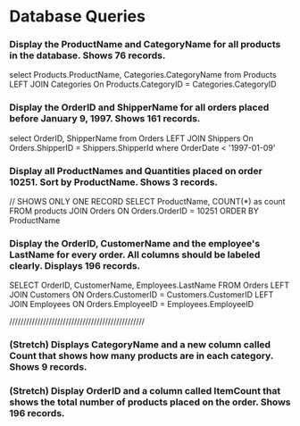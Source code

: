 # Database Queries

### Display the ProductName and CategoryName for all products in the database. Shows 76 records.

select Products.ProductName, Categories.CategoryName from Products
LEFT JOIN Categories
On Products.CategoryID = Categories.CategoryID

### Display the OrderID and ShipperName for all orders placed before January 9, 1997. Shows 161 records.

select OrderID, ShipperName from Orders
LEFT JOIN Shippers
On Orders.ShipperID = Shippers.ShipperId
where OrderDate < '1997-01-09'

### Display all ProductNames and Quantities placed on order 10251. Sort by ProductName. Shows 3 records.

// SHOWS ONLY ONE RECORD
SELECT ProductName, COUNT(*) as count FROM products
JOIN Orders
ON Orders.OrderID = 10251
ORDER BY ProductName

### Display the OrderID, CustomerName and the employee's LastName for every order. All columns should be labeled clearly. Displays 196 records.

SELECT OrderID, CustomerName, Employees.LastName 
FROM Orders
LEFT JOIN Customers
ON Orders.CustomerID = Customers.CustomerID
LEFT JOIN Employees
ON Orders.EmployeeID = Employees.EmployeeID



////////////////////////////////////////////////
### (Stretch)  Displays CategoryName and a new column called Count that shows how many products are in each category. Shows 9 records.

### (Stretch) Display OrderID and a  column called ItemCount that shows the total number of products placed on the order. Shows 196 records. 

